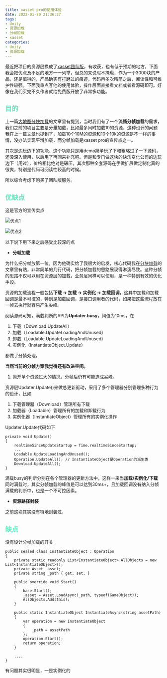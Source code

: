 ```yaml
---
title: xasset pro的使用体验
date: 2022-01-20 21:36:27
tags:
- Unity
- 资源加载
- 分帧加载
- xasset
categories:
- Unity
- 资源加载
---
```


最近把项目的资源层换成了[xasset团队版](https://www.xasset.pro/)，有收获，也有低于预期的地方，下面我会把优点及不足的地方一一列举，但总的来说瑕不掩瑜，作为一个3000块的产品，还是值得的，产品确实有打磨过的痕迹，代码再多次精简之后，阅读性和可维护性较强。下面我重点写他的使用体验，操作层面直接看文档或者看源码即可。好像在我们买完不久作者就给免费版开放了非常多功能。

## <font color=#64EBC1>目的</font>

上一篇[大地图分块加载](https://zhuanlan.zhihu.com/p/458672730)的文章里有提到，当时我们有了一个**流畅分帧加载**的需求，我们之前的项目主要是分量加载，比如最多同时加载10的资源，这种设计的问题我在上一篇文章也提到了，加载10个10M的资源和10个10k的资源是不一样的事情，没办法实现平滑加载，而分帧加载是xasset pro的宣传点之一。

其次是边玩边下的功能，这个功能只是用demo简单玩了下和粗略过了一下源码，还没深入使用，以后用了再回来补充吧。但是和专门做这块的快乐变化公司的边玩边下（用过），价格相比绝对是碾压，其次那种全套源码在手做扩展做定制化真的很爽，特别是代码可阅读性较高的时候。

所以综合考虑下购买了团队版服务。

## <font color=#64EBC1>优缺点</font>

这是官方的宣传卖点

![优点1](优点1.png)

![优点2](优点2.png)

以下说下用下来之后感受比较深的点

- **分帧加载**

为什么把分帧放第一位，因为他确实给了我很大的启发，核心代码我在[分块加载](https://zhuanlan.zhihu.com/p/458672730)的文章里有贴，非常简单的几行代码，把分帧加载的思路展现得淋漓尽致。这种分帧的思路不仅可以用在资源层的加载，业务层同样可以使用，是一种特别有效的优化手段。

资源的加载流程一般包括**下载 -> 加载 -> 实例化 -> 加载回调**，这其中加载和加载回调是最不可控的，特别是加载回调，是接口调用者的代码，如果把这些流程放在一帧去执行就容易产生尖峰。

阅读源码可知，满载判断的API为**Updater.busy**，阈值为10ms，在

1. 下载（Download.UpdateAll）
2. 加载（Loadable.UpdateLoadingAndUnused）
3. 卸载（Loadable.UpdateLoadingAndUnused）
4. 实例化（InstantiateObject.Update）

都做了分帧处理。

**当然当前的分帧方案我觉得还有改进空间。**

1. 抛开单个资源过大的情况，分帧后仍有可能造成尖峰。

资源层Updater.Update()来做总更新驱动，采用了多个管理器分别管理多种行为的设计，比如

1. 下载管理器（Download）管理所有下载
2. 加载器（Loadable）管理所有的加载和卸载行为
3. 实例化器（InstantiateObject）管理所有的实例化操作

Updater.Update代码如下
```CSharp
private void Update()
{
    realtimeSinceUpdateStartup = Time.realtimeSinceStartup;
    ...
    Loadable.UpdateLoadingAndUnused();
    Operation.UpdateAll(); // InstantiateObject是Operation的派生类
    Download.UpdateAll();
}
```
满载busy的判断分别在各个管理器的更新方法中，这样一来当**加载/实例化/下载**同时满载时，其实分帧加载的峰值是可以达到30ms+，且加载回调没有纳入分帧满载的判断中，也是一个不可控因素。

- **资源路径封装**

之前这块其实没有特地封装过，





## <font color=#64EBC1>缺点</font>

没有设计分帧加载的开关




```CSharp
public sealed class InstantiateObject : Operation
{
    private static readonly List<InstantiateObject> AllObjects = new List<InstantiateObject>();
    private Asset _asset;
    private string _path { get; set; }

    public override void Start()
    {
        base.Start();
        _asset = Asset.LoadAsync(_path, typeof(GameObject));
        AllObjects.Add(this);
    }

    public static InstantiateObject InstantiateAsync(string assetPath)
    {
        var operation = new InstantiateObject
        {
            _path = assetPath
        };
        operation.Start();
        return operation;
    }

    ....
}
```

有问题其实很明显，一是实例化的
